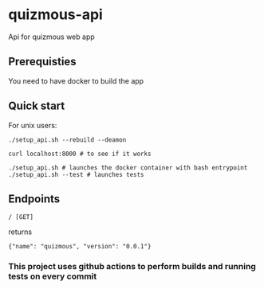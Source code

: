 # quizmous-api
Api for quizmous web app

## Prerequisties
You need to have docker to build the app

## Quick start

For unix users:
```
./setup_api.sh --rebuild --deamon

curl localhost:8000 # to see if it works

./setup_api.sh # launches the docker container with bash entrypoint
./setup_api.sh --test # launches tests
```

## Endpoints

```
/ [GET]
```
returns
```
{"name": "quizmous", "version": "0.0.1"}
```

### This project uses github actions to perform builds and running tests on every commit